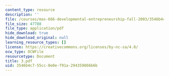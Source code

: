 ```yaml
---
content_type: resource
description: ''
file: /courses/mas-666-developmental-entrepreneurship-fall-2003/3546b4c755cc8e0ef91a294359866b6b_3.pdf
file_size: 47788
file_type: application/pdf
hide_download: true
hide_download_original: null
learning_resource_types: []
license: https://creativecommons.org/licenses/by-nc-sa/4.0/
ocw_type: OCWFile
resourcetype: Document
title: 3.pdf
uid: 3546b4c7-55cc-8e0e-f91a-294359866b6b
---
```

